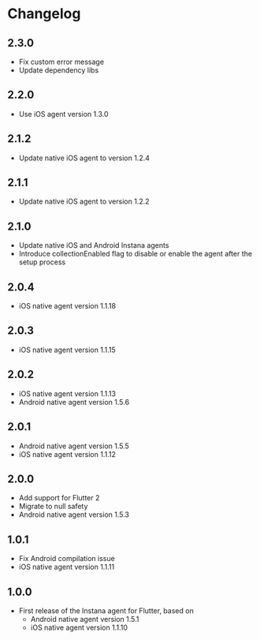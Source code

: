 # Changelog

## 2.3.0
- Fix custom error message
- Update dependency libs 

## 2.2.0
- Use iOS agent version 1.3.0

## 2.1.2
- Update native iOS agent to version 1.2.4

## 2.1.1
- Update native iOS agent to version 1.2.2

## 2.1.0
- Update native iOS and Android Instana agents
- Introduce collectionEnabled flag to disable or enable the agent after the setup process

## 2.0.4
* iOS native agent version 1.1.18 

## 2.0.3
* iOS native agent version 1.1.15

## 2.0.2
* iOS native agent version 1.1.13
* Android native agent version 1.5.6

## 2.0.1

* Android native agent version 1.5.5
* iOS native agent version 1.1.12

## 2.0.0

* Add support for Flutter 2
* Migrate to null safety
* Android native agent version 1.5.3

## 1.0.1

* Fix Android compilation issue
* iOS native agent version 1.1.11

## 1.0.0

* First release of the Instana agent for Flutter, based on
  * Android native agent version 1.5.1
  * iOS native agent version 1.1.10
